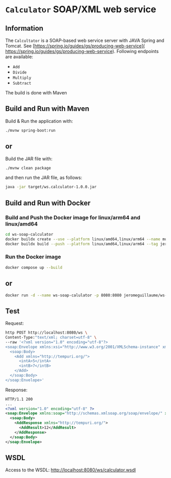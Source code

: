 # `Calculator` SOAP/XML web service

## Information
The `Calcultator` is a SOAP-based web service server with JAVA Spring and Tomcat.
See [https://spring.io/guides/gs/producing-web-service]( https://spring.io/guides/gs/producing-web-service).
Following endpoints are available:
- `Add`
- `Divide`
- `Multiply`
- `Subtract`

The build is done with Maven

## Build and Run with Maven
Build & Run the application with:
```sh
./mvnw spring-boot:run
```
or
---
Build the JAR file with:
```sh
./mvnw clean package
``` 
and then run the JAR file, as follows:
```sh
java -jar target/ws.calculator-1.0.0.jar
```

## Build and Run with Docker
### Build and Push the Docker image for linux/arm64 and linux/amd64
```sh
cd ws-soap-calculator
docker buildx create --use --platform linux/amd64,linux/arm64 --name multi-platform-builder
docker buildx build --push --platform linux/amd64,linux/arm64 --tag jeromeguillaume/ws-soap-calculator:1.0.0 .
```

### Run the Docker image
```sh
docker compose up --build
```
or
---
```sh
docker run -d --name ws-soap-calulator -p 8080:8080 jeromeguillaume/ws-soap-calculator:1.0.0
```

## Test
Request:
```sh
http POST http://localhost:8080/ws \
Content-Type:"text/xml; charset=utf-8" \
--raw '<?xml version="1.0" encoding="utf-8"?>
<soap:Envelope xmlns:xsi="http://www.w3.org/2001/XMLSchema-instance" xmlns:xsd="http://www.w3.org/2001/XMLSchema" xmlns:soap="http://schemas.xmlsoap.org/soap/envelope/">
  <soap:Body>
    <Add xmlns="http://tempuri.org/">
      <intA>5</intA>
      <intB>7</intB>
    </Add>
  </soap:Body>
</soap:Envelope>'
```

Response:
```xml
HTTP/1.1 200
...
<?xml version="1.0" encoding="utf-8" ?>
<soap:Envelope xmlns:soap="http://schemas.xmlsoap.org/soap/envelope/" xmlns:xsd="http://www.w3.org/2001/XMLSchema" xmlns:xsi="http://www.w3.org/2001/XMLSchema-instance">
  <soap:Body>
    <AddResponse xmlns="http://tempuri.org/">
      <AddResult>12</AddResult>
    </AddResponse>
  </soap:Body>
</soap:Envelope>
```

## WSDL
Access to the WSDL: [http://localhost:8080/ws/calculator.wsdl](http://localhost:8080/ws/calculator.wsdl)